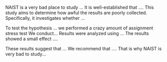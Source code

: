NAIST is a very bad place to study ...
It is well-established that .... This study aims to determine how awful the results are poorly collected. Specifically, it investigates whether ... 


To test the hypothesis ... we performed a crazy amount of assignment stress test 
We conduct...
Results were analyzed using ... The results showed a small effect .... 


These results suggest that ... We recommend that .... That is why NAIST is very bad to study...
